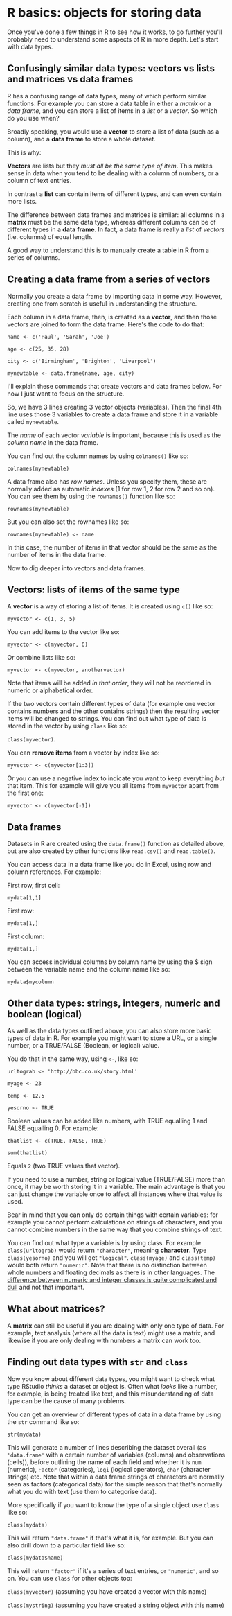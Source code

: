 # R basics: objects for storing data

Once you've done a few things in R to see how it works, to go further you'll probably need to understand some aspects of R in more depth. Let's start with data types.

## Confusingly similar data types: vectors vs lists and matrices vs data frames

R has a confusing range of data types, many of which perform similar functions. For example you can store a data table in either a *matrix* or a *data frame*, and you can store a list of items in a *list* or a *vector*. So which do you use when?

Broadly speaking, you would use a **vector** to store a list of data (such as a column), and a **data frame** to store a whole dataset. 

This is why:

**Vectors** are lists but they *must all be the same type of item*. This makes sense in data when you tend to be dealing with a column of numbers, or a column of text entries.

In contrast a **list** can contain items of different types, and can even contain more lists.

The difference between data frames and matrices is similar: all columns in a **matrix** must be the same data type, whereas different columns can be of different types in a **data frame**. In fact, a data frame is really a *list* of *vectors* (i.e. columns) of equal length.

A good way to understand this is to manually create a table in R from a series of columns. 

## Creating a data frame from a series of vectors

Normally you create a data frame by importing data in some way. However, creating one from scratch is useful in understanding the structure.

Each column in a data frame, then, is created as a **vector**, and then those vectors are joined to form the data frame. Here's the code to do that:

`name <- c('Paul', 'Sarah', 'Joe')`

`age <- c(25, 35, 28)`

`city <- c('Birmingham', 'Brighton', 'Liverpool')`

`mynewtable <- data.frame(name, age, city)`

I'll explain these commands that create vectors and data frames below. For now I just want to focus on the structure.

So, we have 3 lines creating 3 vector objects (variables). Then the final 4th line uses those 3 variables to create a data frame and store it in a variable called `mynewtable`. 

The *name* of each vector *variable* is important, because this is used as the *column name* in the data frame. 

You can find out the column names by using `colnames()` like so:

`colnames(mynewtable)`

A data frame also has *row names*. Unless you specify them, these are normally added as automatic *indexes* (1 for row 1, 2 for row 2 and so on). You can see them by using the `rownames()` function like so:

`rownames(mynewtable)`

But you can also set the rownames like so:

`rownames(mynewtable) <- name` 

In this case, the number of items in that vector should be the same as the number of items in the data frame.

Now to dig deeper into vectors and data frames.

## Vectors: lists of items of the same type

A **vector** is a way of storing a list of items. It is created using `c()` like so:

`myvector <- c(1, 3, 5)`

You can add items to the vector like so:

`myvector <- c(myvector, 6)`

Or combine lists like so:

`myvector <- c(myvector, anothervector)`

Note that items will be added *in that order*, they will not be reordered in numeric or alphabetical order.

If the two vectors contain different types of data (for example one vector contains numbers and the other contains strings) then the resulting vector items will be changed to strings. You can find out what type of data is stored in the vector by using `class` like so:

`class(myvector)`.

You can **remove items** from a vector by index like so:

`myvector <- c(myvector[1:3])`

Or you can use a negative index to indicate you want to keep everything *but* that item. This for example will give you all items from `myvector` apart from the first one:

`myvector <- c(myvector[-1])`

## Data frames

Datasets in R are created using the `data.frame()` function as detailed above, but are also created by other functions like `read.csv()` and `read.table()`.

You can access data in a data frame like you do in Excel, using row and column references. For example: 

First row, first cell:

`mydata[1,1]`

First row:

`mydata[1,]`

First column:

`mydata[1,]`

You can access individual columns by column name by using the $ sign between the variable name and the column name like so:

`mydata$mycolumn`

## Other data types: strings, integers, numeric and boolean (logical)

As well as the data types outlined above, you can also store more basic types of data in R. For example you might want to store a URL, or a single number, or a TRUE/FALSE (Boolean, or logical) value.

You do that in the same way, using `<-`, like so:

`urltograb <- 'http://bbc.co.uk/story.html'`

`myage <- 23`

`temp <- 12.5`

`yesorno <- TRUE`

Boolean values can be added like numbers, with TRUE equalling 1 and FALSE equalling 0. For example:

`thatlist <- c(TRUE, FALSE, TRUE)`

`sum(thatlist)`

Equals `2` (two TRUE values that vector).

If you need to use a number, string or logical value (TRUE/FALSE) more than once, it may be worth storing it in a variable. The main advantage is that you can just change the variable once to affect all instances where that value is used.

Bear in mind that you can only do certain things with certain variables: for example you cannot perform calculations on strings of characters, and you cannot combine numbers in the same way that you combine strings of text.

You can find out what type a variable is by using class. For example `class(urltograb)` would return `"character"`, meaning **character**. Type `class(yesorno)` and you will get `"logical"`. `class(myage)` and `class(temp)` would both return `"numeric"`. Note that there is no distinction between whole numbers and floating decimals as there is in other languages. The [difference between numeric and integer classes is quite complicated and dull](https://stackoverflow.com/questions/23660094/whats-the-difference-between-integer-class-and-numeric-class-in-r) and not that important.

## What about matrices?

A **matrix** can still be useful if you are dealing with only one type of data. For example, text analysis (where all the data is text) might use a matrix, and likewise if you are only dealing with numbers a matrix can work too. 

## Finding out data types with `str` and `class`

Now you know about different data types, you might want to check what type RStudio *thinks* a dataset or object is. Often what *looks* like a number, for example, is being treated like text, and this misunderstanding of data type can be the cause of many problems.

You can get an overview of different types of data in a data frame by using the `str` command like so:

`str(mydata)`

This will generate a number of lines describing the dataset overall (as `'data.frame'` with a certain number of variables (columns) and observations (cells)), before outlining the name of each field and whether it is `num` (numeric), `Factor` (categories), `logi` (logical operators), `char` (character strings) etc. Note that within a data frame strings of characters are normally seen as factors (categorical data) for the simple reason that that's normally what you do with text (use them to categorise data).

More specifically if you want to know the type of a single object use `class` like so:

`class(mydata)`

This will return `"data.frame"` if that's what it is, for example. But you can also drill down to a particular field like so:

`class(mydata$name)`

This will return `"factor"` if it's a series of text entries, or `"numeric"`, and so on. You can use `class` for other objects too:

`class(myvector)` (assuming you have created a vector with this name)

`class(mystring)` (assuming you have created a string object with this name)
